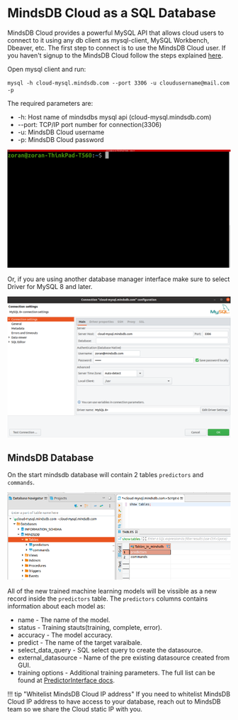 # MindsDB Cloud as a SQL Database

MindsDB Cloud provides a powerful MySQL API that allows cloud users to connect to it using any db client as mysql-client, MySQL Workbench, Dbeaver, etc. The first step to connect is to use the MindsDB Cloud user. If you haven't signup to the MindsDB Cloud follow the steps explained [here](/deployment/cloud).

Open mysql client and run:

```
mysql -h cloud-mysql.mindsdb.com --port 3306 -u cloudusername@mail.com -p
```
The required parameters are:

* -h: Host name of mindsdbs mysql api (cloud-mysql.mindsdb.com)	
* --port: TCP/IP port number for connection(3306)	
* -u: MindsDB Cloud username
* -p:  MindsDB Cloud password

![Connect](/assets/sql/mysql-client.gif)

Or, if you are using another database manager interface make sure to select Driver for MySQL 8 and later.

![Connect](/assets/sql/connectcloud.png)

## MindsDB Database

On the start mindsdb database will contain 2 tables `predictors` and `commands`. 

![Connect](/assets/sql/show.png)

All of the new trained machine learning models will be vissible as a new record inside the `predictors` table. The `predictors` columns contains information about each model as:

* name - The name of the model.
* status - Training stauts(training, complete, error).
* accuracy - The model accuracy.
* predict - The name of the target varaibale.
* select_data_query - SQL select query to create the datasource.
* external_datasource - Name of the pre existing datasource created from GUI.
* training options - Additional training parameters. The full list can be found at [PredictorInterface docs](/PredictorInterface/#learn).


!!! tip "Whitelist MindsDB Cloud IP address"
    If you need to whitelist MindsDB Cloud IP address to have access to your database, reach out to MindsDB team so we share the Cloud static IP with you.